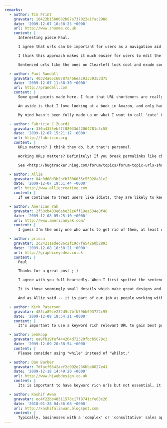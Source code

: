```yaml
---
remarks:
  - author: Tim Print
    gravatar: 10422b15b0082b87e737022e1fac298d
    date: '2009-12-07 10:58:25 +0000'
    url: http://www.shooma.co.uk
    content: |
      Interesting piece Paul.

      I agree that urls can be important for users as a navigation aid or 'escape route' as you put it. I think the best way to help users with urls is to let them reflect the navigation. If the navigation element says 'work' and from there the sub-navigation says 'project 1', then let the url be /work/project-1/.

      I think this approach makes it much easier for users to edit the urls usefully or use them as signposts as there is a direct corelation with what is on the page.

      Sentenced urls like the ones on Clearleft look cool and exude confidence and maybe that's enough to justify their use but I'm not sure they add any other value.

  - author: Paul Randall
    gravatar: 40324a65c60787a466eac93339353d75
    date: '2009-12-07 11:38:30 +0000'
    url: http://prandall.com
    content: |
      Some good points made here. I fear that URL shorteners are really just a quick fix for Twitter, and if a service such as bit.ly or is.gd is removed, or has a problem, all the links are rendered useless. However URLs like flic.kr feel more reliable -- and crucially tells me where the link is taking me. There will come a time when we trust URL shortening services to the point where we blindly click on links, making us vulnerable to dodgy sites etc.

      An aside is that I love looking at a book in Amazon, and only have to change the .co.uk to a .com to be redirected to the same book page -- very useful for reading reviews.

      My mind hasn't been fully made up on what I want to call 'cute' URLs -- ones which make up a sentence. However nice they may be I don't know if it adds anything. If anything they are less intuitive, as so many sites have /about and /contact  by default. (interesting Clearleft redirect /about to /is for people like me!)

  - author: Fabricio C Zuardi
    gravatar: 330a4335ebf7f08033d22064781c3c58
    date: '2009-12-07 15:21:17 +0000'
    url: http://fabricio.org
    content: |
      URLs matters? I think they do, but that's personal.

      Working URLs matters? Definitely! If you break permalinks like changing clothes, there will be nothing a 2-D barcode scanner can do for you. You will still be redirected to a 404 or "we are taking a short break" web page, and that's a sad pattern I've seen on Ning more than once.

      See <http://bugtracker.ning.com/forum/topics/forum-topic-urls-should> or <http://www.houseofkyle.com/post/267799457/four-years> (follow the link on the post and count how many of the 4 y/o links on the original entry are still up).

  - author: Allie
    gravatar: 84c0d08d3b2bfb7306035c55928a81e2
    date: '2009-12-07 19:51:44 +0000'
    url: http://www.alliecreative.com
    content: |
      If we continue to treat users like idiots, they are likely to keep acting like idiots. Many of them want to learn, want to be more technologically aware, and it's our responsibility to help them on this journey. Not to mention the objective value of the URL, as you detail here.

  - author: American Yak
    gravatar: 2f58cb403e6ebe31e6ff19ea534e8f40
    date: '2009-12-08 05:25:10 +0000'
    url: http://www.americanyak.com/
    content: |
      I guess I'm the only one who wants to get rid of them, at least on the surface. Of course, I want everything to look beautiful too, and frankly, they just aren't all that.

  - author: prisca
    gravatar: 2c24211edec86c2f19c7fe54260b2893
    date: '2009-12-08 18:38:21 +0000'
    url: http://graphiceyedea.co.uk
    content: |
      Paul

      Thanks for a great post ;-)

      I agree with you full heartedly. When I first spotted the sentenced URL on the Clearleft website -- I saw it as a stroke of genius :) Love it...

      It is those seemingly small details which make great designs and sites stand out from the rest. Though I can understand the point of many people being unaware of the specifics of a URL -- not everyone will ever notice or appreciate all the thoughts and details which have gone into a website -- I do think it is exactly those details which will make all the difference.

      And as Allie said -- it is part of our job as people working with the web to share what we learn with our clients as well as colleagues. The part of educating my client in some small way about aspects of the internet is one of my favourite parts of the job. The smiles and excitement of people who discover for the first time what I take for granted is wonderful :) Like, for example, introducing my webstudents to the clearleft site and pointing out the URL :) Smiles all around :)

  - author: Kirk Paterson
    gravatar: 483ca89ce232d5c7bfb59bb693722c95
    date: '2009-12-08 18:54:21 +0000'
    content: |
      It's important to use a keyword rich relevant URL to gain best possible SEO, yet simplicity for viewer appeal.

  - author: penkapp
    gravatar: ea9fb19fef444264d72320fbcb5078c3
    date: '2009-12-09 20:38:54 +0000'
    content: |
      Please consider using "while" instead of "whilst."

  - author: Dan Barber
    gravatar: 7dfacf6642aef2c092e266bba0827e41
    date: '2009-12-18 14:49:20 +0000'
    url: http://www.hjwebdesign.co.uk
    content: |
      Its is important to have keyword rich urls but not essential, it comes down to the combination of SEO, text aesthetics and personal preference. Some people wont be swayed when they are choosing their URL, and they end up with the most random association possible!

  - author: Kashif Awan
    gravatar: ec4f22bb48311578c17f8741cfe03c26
    date: '2010-01-28 04:36:08 +0000'
    url: http://kashifaliawan.blogspot.com
    content: |
      Typically, businesses with a 'complex' or 'consultative' sales approach, such as consultants or professionals, will answer 'yes' to the first 2 questions. They don't always answer 'yes' to the third one. If this describes your situation, your SEO goals are probably to improve your rankings for your own name and your company's name.
---
```

